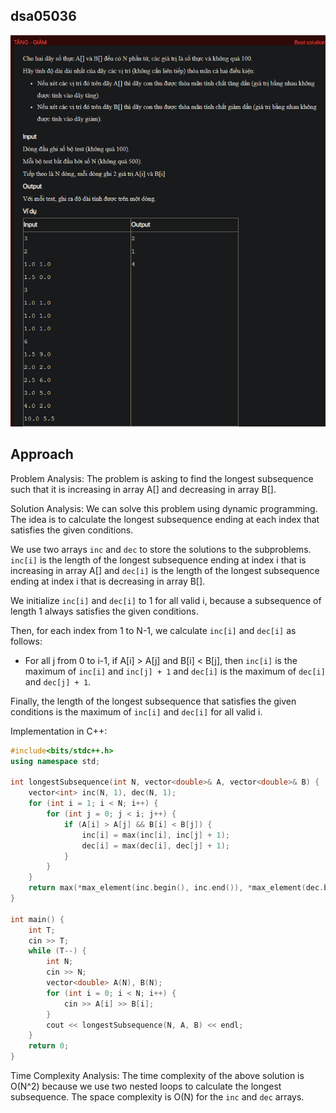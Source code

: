 ## dsa05036
![alt text](image.png)

## Approach
Problem Analysis:
The problem is asking to find the longest subsequence such that it is increasing in array A[] and decreasing in array B[].

Solution Analysis:
We can solve this problem using dynamic programming. The idea is to calculate the longest subsequence ending at each index that satisfies the given conditions.

We use two arrays `inc` and `dec` to store the solutions to the subproblems. `inc[i]` is the length of the longest subsequence ending at index i that is increasing in array A[] and `dec[i]` is the length of the longest subsequence ending at index i that is decreasing in array B[].

We initialize `inc[i]` and `dec[i]` to 1 for all valid i, because a subsequence of length 1 always satisfies the given conditions.

Then, for each index from 1 to N-1, we calculate `inc[i]` and `dec[i]` as follows:

- For all j from 0 to i-1, if A[i] > A[j] and B[i] < B[j], then `inc[i]` is the maximum of `inc[i]` and `inc[j] + 1` and `dec[i]` is the maximum of `dec[i]` and `dec[j] + 1`.

Finally, the length of the longest subsequence that satisfies the given conditions is the maximum of `inc[i]` and `dec[i]` for all valid i.

Implementation in C++:

```cpp
#include<bits/stdc++.h>
using namespace std;

int longestSubsequence(int N, vector<double>& A, vector<double>& B) {
    vector<int> inc(N, 1), dec(N, 1);
    for (int i = 1; i < N; i++) {
        for (int j = 0; j < i; j++) {
            if (A[i] > A[j] && B[i] < B[j]) {
                inc[i] = max(inc[i], inc[j] + 1);
                dec[i] = max(dec[i], dec[j] + 1);
            }
        }
    }
    return max(*max_element(inc.begin(), inc.end()), *max_element(dec.begin(), dec.end()));
}

int main() {
    int T;
    cin >> T;
    while (T--) {
        int N;
        cin >> N;
        vector<double> A(N), B(N);
        for (int i = 0; i < N; i++) {
            cin >> A[i] >> B[i];
        }
        cout << longestSubsequence(N, A, B) << endl;
    }
    return 0;
}
```

Time Complexity Analysis:
The time complexity of the above solution is O(N^2) because we use two nested loops to calculate the longest subsequence. The space complexity is O(N) for the `inc` and `dec` arrays.